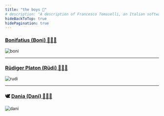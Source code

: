 ```yaml
---
title: "the boys 🥰"
# description: "A description of Francesco Tomaselli, an Italian software engineer."
hideBackToTop: true
hidePagination: true
---
```


### [Bonifatius (Boni) 🤯🚀💎](/boni) 

![boni](/assets/boni-couch.png)

------ 

### [Rüdiger Platon (Rüdi) 🥹🐥👑](/rudi)

![rudi](/assets/rudi-portrait.png)

------

### 🕊️ [Dania (Dani) 🤗🥔🤍](/dani)  

![dani](/assets/dani-desk.png)
